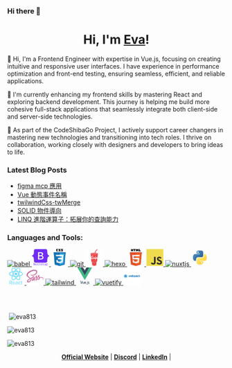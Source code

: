 ### Hi there 👋

<h1 align="center">Hi, I'm <a href="https://eva813.github.io/">Eva</a>!</h1>

<p>👋 Hi, I'm a Frontend Engineer with expertise in Vue.js, focusing on creating intuitive and responsive user interfaces. I have experience in performance optimization and front-end testing, ensuring seamless, efficient, and reliable applications.</p>

<p>🌱 I'm currently enhancing my frontend skills by mastering React and exploring backend development. This journey is helping me build more cohesive full-stack applications that seamlessly integrate both client-side and server-side technologies.</p>

<p> 🤝 As part of the CodeShibaGo Project, I actively support career changers in mastering new technologies and transitioning into tech roles. I thrive on collaboration, working closely with designers and developers to bring ideas to life.</p>

### Latest Blog Posts
<!-- BLOG-POST-LIST:START -->
- [figma mcp 應用](https://eva813.github.io/2025/03/27/figma-mcp/)
- [Vue 動態事件名稱](https://eva813.github.io/2025/03/27/vue-dynamic-event/)
- [twilwindCss-twMerge](https://eva813.github.io/2025/03/20/twilwindCss-twMerge/)
- [SOLID 物件導向](https://eva813.github.io/2025/02/24/Net-solid/)
- [LINQ 進階運算子：拓展你的查詢能力](https://eva813.github.io/2025/01/24/Net-learning-4/)
<!-- BLOG-POST-LIST:END -->

<h3 align="left">Languages and Tools:</h3>
<p align="left"> <a href="https://babeljs.io/" target="_blank" rel="noreferrer"> <img src="https://www.vectorlogo.zone/logos/babeljs/babeljs-icon.svg" alt="babel" width="40" height="40"/> </a> <a href="https://getbootstrap.com" target="_blank" rel="noreferrer"> <img src="https://raw.githubusercontent.com/devicons/devicon/master/icons/bootstrap/bootstrap-plain-wordmark.svg" alt="bootstrap" width="40" height="40"/> </a> <a href="https://www.w3schools.com/css/" target="_blank" rel="noreferrer"> <img src="https://raw.githubusercontent.com/devicons/devicon/master/icons/css3/css3-original-wordmark.svg" alt="css3" width="40" height="40"/> </a> <a href="https://git-scm.com/" target="_blank" rel="noreferrer"> <img src="https://www.vectorlogo.zone/logos/git-scm/git-scm-icon.svg" alt="git" width="40" height="40"/> </a> <a href="https://gulpjs.com" target="_blank" rel="noreferrer"> <img src="https://raw.githubusercontent.com/devicons/devicon/master/icons/gulp/gulp-plain.svg" alt="gulp" width="40" height="40"/> </a> <a href="hexo.io/" target="_blank" rel="noreferrer"> <img src="https://www.vectorlogo.zone/logos/hexoio/hexoio-icon.svg" alt="hexo" width="40" height="40"/> </a> <a href="https://www.w3.org/html/" target="_blank" rel="noreferrer"> <img src="https://raw.githubusercontent.com/devicons/devicon/master/icons/html5/html5-original-wordmark.svg" alt="html5" width="40" height="40"/> </a> <a href="https://developer.mozilla.org/en-US/docs/Web/JavaScript" target="_blank" rel="noreferrer"> <img src="https://raw.githubusercontent.com/devicons/devicon/master/icons/javascript/javascript-original.svg" alt="javascript" width="40" height="40"/> </a> <a href="https://nuxtjs.org/" target="_blank" rel="noreferrer"> <img src="https://www.vectorlogo.zone/logos/nuxtjs/nuxtjs-icon.svg" alt="nuxtjs" width="40" height="40"/> </a> <a href="https://www.python.org" target="_blank" rel="noreferrer"> <img src="https://raw.githubusercontent.com/devicons/devicon/master/icons/python/python-original.svg" alt="python" width="40" height="40"/> </a> <a href="https://reactjs.org/" target="_blank" rel="noreferrer"> <img src="https://raw.githubusercontent.com/devicons/devicon/master/icons/react/react-original-wordmark.svg" alt="react" width="40" height="40"/> </a> <a href="https://sass-lang.com" target="_blank" rel="noreferrer"> <img src="https://raw.githubusercontent.com/devicons/devicon/master/icons/sass/sass-original.svg" alt="sass" width="40" height="40"/> </a> <a href="https://tailwindcss.com/" target="_blank" rel="noreferrer"> <img src="https://www.vectorlogo.zone/logos/tailwindcss/tailwindcss-icon.svg" alt="tailwind" width="40" height="40"/> </a> <a href="https://vuejs.org/" target="_blank" rel="noreferrer"> <img src="https://raw.githubusercontent.com/devicons/devicon/master/icons/vuejs/vuejs-original-wordmark.svg" alt="vuejs" width="40" height="40"/> </a> <a href="https://vuetifyjs.com/en/" target="_blank" rel="noreferrer"> <img src="https://bestofjs.org/logos/vuetify.svg" alt="vuetify" width="40" height="40"/> </a> <a href="https://webpack.js.org" target="_blank" rel="noreferrer"> <img src="https://raw.githubusercontent.com/devicons/devicon/d00d0969292a6569d45b06d3f350f463a0107b0d/icons/webpack/webpack-original-wordmark.svg" alt="webpack" width="40" height="40"/> </a> </p>

<br />
<br />



<p>&nbsp;<img  src="https://github-readme-stats.vercel.app/api?username=eva813&show_icons=true&locale=en" alt="eva813" /></p>

<p><img  src="https://github-readme-streak-stats.herokuapp.com/?user=eva813&" alt="eva813" /></p>

<p><img  src="https://github-readme-stats.vercel.app/api/top-langs?username=eva813&show_icons=true&locale=en&layout=compact" alt="eva813" /></p>


<p align="center">
  <strong><a href="https://eva813.github.io">Official Website</a></strong> |
  <strong><a href="https://discord.gg/Evachan#5729">Discord</a></strong> |
  <strong><a href="https://www.linkedin.com/in/eva-chan-671b82156/">LinkedIn</a></strong> |
</p>




<!--
**Eva813/Eva813** is a ✨ _special_ ✨ repository because its `README.md` (this file) appears on your GitHub profile.

Here are some ideas to get you started:

- 🔭 I’m currently working on ...
- 🌱 I’m currently learning ...
- 👯 I’m looking to collaborate on ...
- 🤔 I’m looking for help with ...
- 💬 Ask me about ...
- 📫 How to reach me: ...
- 😄 Pronouns: ...
- ⚡ Fun fact: ...
-->
